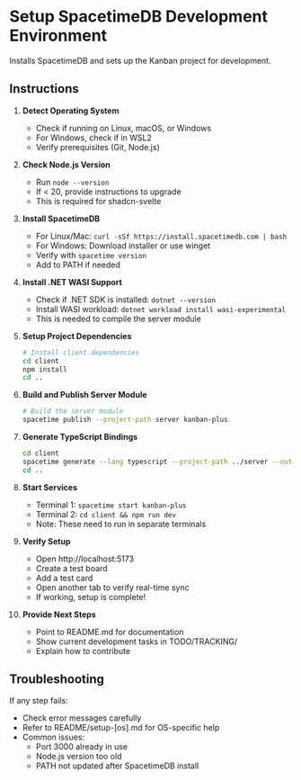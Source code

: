 # Setup SpacetimeDB Development Environment

Installs SpacetimeDB and sets up the Kanban project for development.

## Instructions

1. **Detect Operating System**
   - Check if running on Linux, macOS, or Windows
   - For Windows, check if in WSL2
   - Verify prerequisites (Git, Node.js)

2. **Check Node.js Version**
   - Run `node --version`
   - If < 20, provide instructions to upgrade
   - This is required for shadcn-svelte

3. **Install SpacetimeDB**
   - For Linux/Mac: `curl -sSf https://install.spacetimedb.com | bash`
   - For Windows: Download installer or use winget
   - Verify with `spacetime version`
   - Add to PATH if needed

4. **Install .NET WASI Support**
   - Check if .NET SDK is installed: `dotnet --version`
   - Install WASI workload: `dotnet workload install wasi-experimental`
   - This is needed to compile the server module

5. **Setup Project Dependencies**
   ```bash
   # Install client dependencies
   cd client
   npm install
   cd ..
   ```

6. **Build and Publish Server Module**
   ```bash
   # Build the server module
   spacetime publish --project-path server kanban-plus
   ```

7. **Generate TypeScript Bindings**
   ```bash
   cd client
   spacetime generate --lang typescript --project-path ../server --out-dir src/lib/generated
   cd ..
   ```

8. **Start Services**
   - Terminal 1: `spacetime start kanban-plus`
   - Terminal 2: `cd client && npm run dev`
   - Note: These need to run in separate terminals

9. **Verify Setup**
   - Open http://localhost:5173
   - Create a test board
   - Add a test card
   - Open another tab to verify real-time sync
   - If working, setup is complete!

10. **Provide Next Steps**
    - Point to README.md for documentation
    - Show current development tasks in TODO/TRACKING/
    - Explain how to contribute

## Troubleshooting

If any step fails:
- Check error messages carefully
- Refer to README/setup-[os].md for OS-specific help
- Common issues:
  - Port 3000 already in use
  - Node.js version too old
  - PATH not updated after SpacetimeDB install